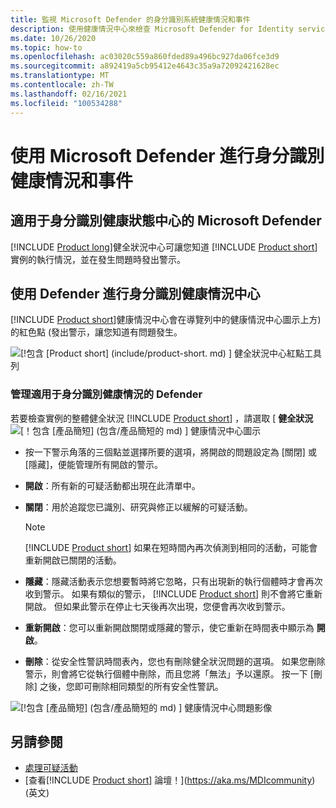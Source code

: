 ```yaml
---
title: 監視 Microsoft Defender 的身分識別系統健康情況和事件
description: 使用健康情況中心來檢查 Microsoft Defender for Identity service 的運作情況，並在事件檢視器中查看潛在問題的警示，並查看系統事件。
ms.date: 10/26/2020
ms.topic: how-to
ms.openlocfilehash: ac03020c559a860fded89a496bc927da06fce3d9
ms.sourcegitcommit: a892419a5cb95412e4643c35a9a72092421628ec
ms.translationtype: MT
ms.contentlocale: zh-TW
ms.lasthandoff: 02/16/2021
ms.locfileid: "100534288"
---
```

# <a name="work-with-microsoft-defender-for-identity-health-and-events"></a>使用 Microsoft Defender 進行身分識別健康情況和事件

## <a name="microsoft-defender-for-identity-health-center"></a>適用于身分識別健康狀態中心的 Microsoft Defender

[!INCLUDE [Product long](includes/product-long.md)]健全狀況中心可讓您知道 [!INCLUDE [Product short](includes/product-short.md)] 實例的執行情況，並在發生問題時發出警示。

## <a name="working-with-the-defender-for-identity-health-center"></a>使用 Defender 進行身分識別健康情況中心

[!INCLUDE [Product short](includes/product-short.md)]健康情況中心會在導覽列中的健康情況中心圖示上方) 的紅色點 (發出警示，讓您知道有問題發生。

![[!包含 [Product short] (include/product-short. md) ] 健全狀況中心紅點工具列](media/health-bar.png)

### <a name="managing-defender-for-identity-health"></a>管理適用于身分識別健康情況的 Defender

若要檢查實例的整體健全狀況 [!INCLUDE [Product short](includes/product-short.md)] ，請選取 [ **健全狀況** ![ [！包含 [產品簡短] (包含/產品簡短的 md) ] 健康情況中心圖示](media/red-dot.png)

- 按一下警示角落的三個點並選擇所要的選項，將開啟的問題設定為 [關閉] 或 [隱藏]，便能管理所有開啟的警示。

- **開啟**：所有新的可疑活動都出現在此清單中。

- **關閉**：用於追蹤您已識別、研究與修正以緩解的可疑活動。

    > [!NOTE]
    > [!INCLUDE [Product short](includes/product-short.md)] 如果在短時間內再次偵測到相同的活動，可能會重新開啟已關閉的活動。

- **隱藏**：隱藏活動表示您想要暫時將它忽略，只有出現新的執行個體時才會再次收到警示。 如果有類似的警示， [!INCLUDE [Product short](includes/product-short.md)] 則不會將它重新開啟。 但如果此警示在停止七天後再次出現，您便會再次收到警示。

- **重新開啟**：您可以重新開啟關閉或隱藏的警示，使它重新在時間表中顯示為 **開啟**。

- **刪除**：從安全性警訊時間表內，您也有刪除健全狀況問題的選項。 如果您刪除警示，則會將它從執行個體中刪除，而且您將「無法」予以還原。 按一下 [刪除] 之後，您即可刪除相同類型的所有安全性警訊。

![[!包含 [產品簡短] (包含/產品簡短的 md) ] 健康情況中心問題影像](media/health-issue.png)

## <a name="see-also"></a>另請參閱

- [處理可疑活動](working-with-suspicious-activities.md)
- [查看[!INCLUDE [Product short](includes/product-short.md)] 論壇！](https://aka.ms/MDIcommunity)\(英文\)
